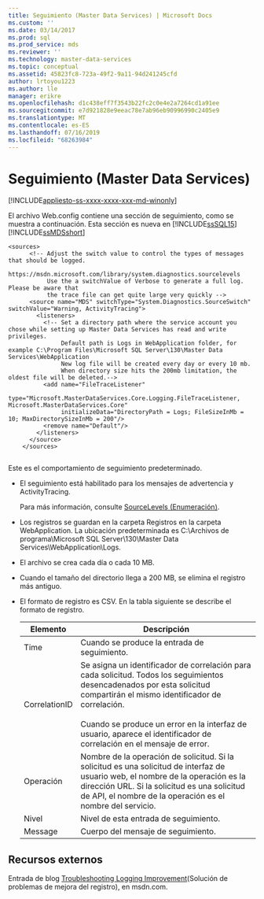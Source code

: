```yaml
---
title: Seguimiento (Master Data Services) | Microsoft Docs
ms.custom: ''
ms.date: 03/14/2017
ms.prod: sql
ms.prod_service: mds
ms.reviewer: ''
ms.technology: master-data-services
ms.topic: conceptual
ms.assetid: 45823fc8-723a-49f2-9a11-94d241245cfd
author: lrtoyou1223
ms.author: lle
manager: erikre
ms.openlocfilehash: d1c438eff7f3543b22fc2c0e4e2a7264cd1a91ee
ms.sourcegitcommit: e7d921828e9eeac78e7ab96eb90996990c2405e9
ms.translationtype: MT
ms.contentlocale: es-ES
ms.lasthandoff: 07/16/2019
ms.locfileid: "68263984"
---
```

# <a name="tracing-master-data-services"></a>Seguimiento (Master Data Services)

[!INCLUDE[appliesto-ss-xxxx-xxxx-xxx-md-winonly](../includes/appliesto-ss-xxxx-xxxx-xxx-md-winonly.md)]

  El archivo Web.config contiene una sección de seguimiento, como se muestra a continuación. Esta sección es nueva en [!INCLUDE[ssSQL15](../includes/sssql15-md.md)][!INCLUDE[ssMDSshort](../includes/ssmdsshort-md.md)]  
  
```  
<sources>  
      <!-- Adjust the switch value to control the types of messages that should be logged.   
           https://msdn.microsoft.com/library/system.diagnostics.sourcelevels  
           Use the a switchValue of Verbose to generate a full log. Please be aware that   
           the trace file can get quite large very quickly -->  
      <source name="MDS" switchType="System.Diagnostics.SourceSwitch" switchValue="Warning, ActivityTracing">  
        <listeners>  
          <!-- Set a directory path where the service account you chose while setting up Master Data Services has read and write privileges.  
               Default path is Logs in WebApplication folder, for example C:\Program Files\Microsoft SQL Server\130\Master Data Services\WebApplication  
               New log file will be created every day or every 10 mb.  
               When directory size hits the 200mb limitation, the oldest file will be deleted.-->  
          <add name="FileTraceListener"  
               type="Microsoft.MasterDataServices.Core.Logging.FileTraceListener, Microsoft.MasterDataServices.Core"   
               initializeData="DirectoryPath = Logs; FileSizeInMb = 10; MaxDirectorySizeInMb = 200"/>  
          <remove name="Default"/>  
        </listeners>  
      </source>  
    </sources>  
  
```  
  
 Este es el comportamiento de seguimiento predeterminado.  
  
-   El seguimiento está habilitado para los mensajes de advertencia y ActivityTracing.  
  
     Para más información, consulte [SourceLevels (Enumeración)](https://msdn.microsoft.com/library/system.diagnostics.sourcelevels).  
  
-   Los registros se guardan en la carpeta Registros en la carpeta WebApplication. La ubicación predeterminada es C:\Archivos de programa\Microsoft SQL Server\130\Master Data Services\WebApplication\Logs.  
  
-   El archivo se crea cada día o cada 10 MB.  
  
-   Cuando el tamaño del directorio llega a 200 MB, se elimina el registro más antiguo.  
  
-   El formato de registro es CSV. En la tabla siguiente se describe el formato de registro.  
  
    |Elemento|Descripción|  
    |-------------|-----------------|  
    |Time|Cuando se produce la entrada de seguimiento.|  
    |CorrelationID|Se asigna un identificador de correlación para cada solicitud. Todos los seguimientos desencadenados por esta solicitud compartirán el mismo identificador de correlación.<br /><br /> Cuando se produce un error en la interfaz de usuario, aparece el identificador de correlación en el mensaje de error.|  
    |Operación|Nombre de la operación de solicitud. Si la solicitud es una solicitud de interfaz de usuario web, el nombre de la operación es la dirección URL. Si la solicitud es una solicitud de API, el nombre de la operación es el nombre del servicio.|  
    |Nivel|Nivel de esta entrada de seguimiento.|  
    |Message|Cuerpo del mensaje de seguimiento.|  
  
## <a name="external-resources"></a>Recursos externos  
 Entrada de blog [Troubleshooting Logging Improvement](https://go.microsoft.com/fwlink/p/?LinkId=615377)(Solución de problemas de mejora del registro), en msdn.com.  
  
  
